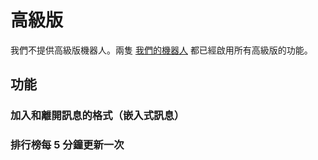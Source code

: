 # 高級版

我們不提供高級版機器人。兩隻 [我們的機器人](/zh-TW/getting-started/our-bots.md) 都已經啟用所有高級版的功能。

## 功能

### 加入和離開訊息的格式（嵌入式訊息）

### 排行榜每 5 分鐘更新一次
